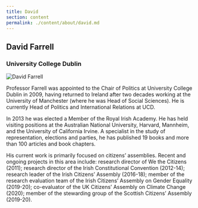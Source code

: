 ```yaml
---
title: David
section: content
permalink: ./content/about/david.md
---
```

## David Farrell

### University College Dublin

![David Farrell](/img/david.jpg "Photo of David")

Professor Farrell was appointed to the Chair of Politics at University College Dublin in 2009, having returned to Ireland after two decades working at the University of Manchester (where he was Head of Social Sciences). He is currently Head of Politics and International Relations at UCD.

In 2013 he was elected a Member of the Royal Irish Academy. He has held visiting positions at the Australian National University, Harvard, Mannheim, and the University of California Irvine. A specialist in the study of representation, elections and parties, he has published 19 books and more than 100 articles and book chapters.

His current work is primarily focused on citizens’ assemblies. Recent and ongoing projects in this area include: research director of We the Citizens (2011); research director of the Irish Constitutional Convention (2012-14); research leader of the Irish Citizens’ Assembly (2016-18); member of the research evaluation team of the Irish Citizens’ Assembly on Gender Equality (2019-20); co-evaluator of the UK Citizens’ Assembly on Climate Change (2020); member of the stewarding group of the Scottish Citizens’ Assembly (2019-20).